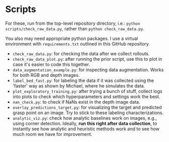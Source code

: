 # Scripts

For these, run from the top-level repository directory, i.e.: `python scripts/check_raw_data.py`,
rather than `python check_raw_data.py`.

You also may need appropriate python packages. I use a virtual environment with `requirements.txt`
outlined in this GitHub repository.

- `check_raw_data.py`: for checking the data after we collect rollouts.
- `check_raw_data_plot.py`: after running the prior script, use this to plot in case it's easier to
  code this together.
- `data_augmentation_example.py`: for inspecting data augmentation. Works for both RGB and depth
  images.
- `label_bed_fast.py`: for labeling the data if it was collected using the 'faster' way as shown by
  Michael, where he simulates the data.
- `plot_exploratory_training.py`: after trying a bunch of stuff, collect logs into plots to check
  which hyperparameters and settings work the best.
- `nan_check.py`: to check if NaNs exist in the depth image data.
- `overlay_predictions_target.py`: for visualizing the target and predicted grasp point on an image.
  Try to stick to these labeling characterizations.
- `analytic_viz.py`: check how analytic baselines work on images, e.g., using corner detection.
  Ideally, **run this right after data collection**, to instantly see how analytic and heuristic
  methods work and to see how much room we have for improvement.
